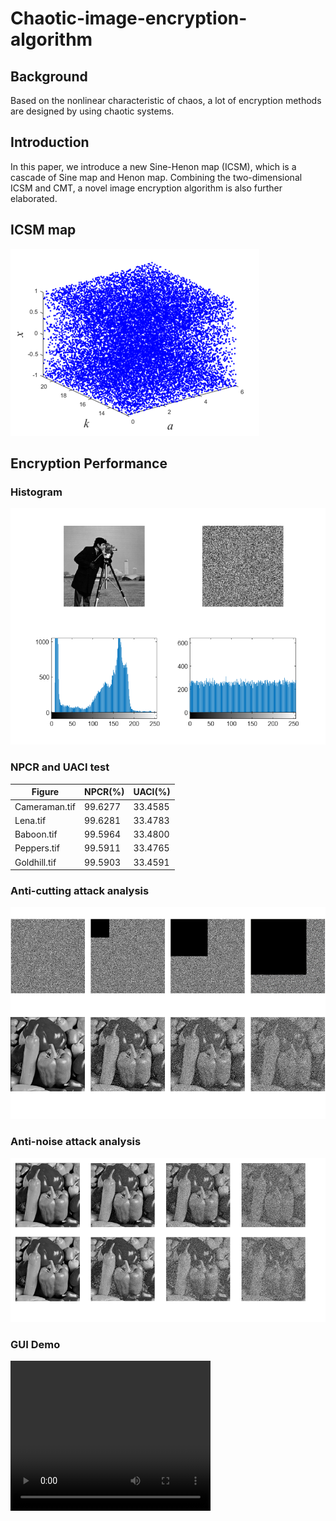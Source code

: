 # Chaotic-image-encryption-algorithm
## Background
Based on the nonlinear characteristic of chaos, a lot of encryption methods are designed by using chaotic systems.
## Introduction
In this paper, we introduce a new Sine-Henon map (ICSM), which is a cascade of Sine map and Henon map. Combining the two-dimensional ICSM and CMT, a novel image encryption algorithm is also further elaborated.

## ICSM map

![](Pictures/ICSM.png)


## Encryption Performance

### Histogram

![image-20230327182146060](Pictures/Histogram.png)

### NPCR and UACI test

| Figure        | NPCR(%) | UACI(%) |
| ------------- | ------- | ------- |
| Cameraman.tif | 99.6277 | 33.4585 |
| Lena.tif      | 99.6281 | 33.4783 |
| Baboon.tif    | 99.5964 | 33.4800 |
| Peppers.tif   | 99.5911 | 33.4765 |
| Goldhill.tif  | 99.5903 | 33.4591 |

### Anti-cutting attack analysis

![image-20230327182314202](Pictures/Anti-cutting.png)

### Anti-noise attack analysis

![image-20230327182441150](Pictures/Noise.png)

### GUI Demo


<video width="320" height="240" controls>
    <source src="Thesis & demo video/GUI-Demo.wmv" type="video/wmv">
</video>
